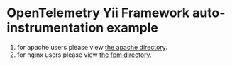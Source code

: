 # OpenTelemetry Yii Framework auto-instrumentation example

1. for apache users please view [the apache directory](/examples/instrumentation/yii/apache/README.md).
2. for nginx users please view [the fpm directory](/examples/instrumentation/yii/apache/README.md).